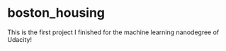 # boston_housing
This is the first project I finished for the machine learning nanodegree of Udacity!
